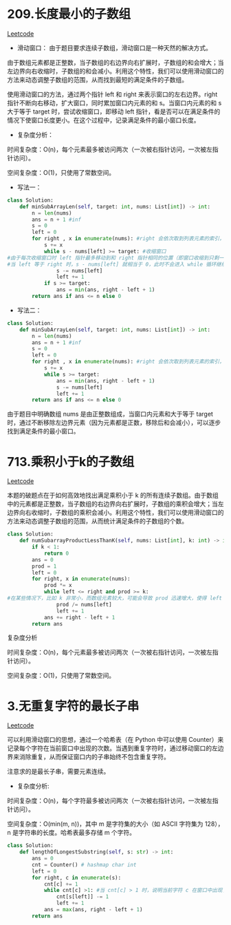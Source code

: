 # 209.长度最小的子数组

[Leetcode](https://leetcode.cn/problems/minimum-size-subarray-sum/description/)

- 滑动窗口： 由于题目要求连续子数组，滑动窗口是一种天然的解决方式。

由于数组元素都是正整数，当子数组的右边界向右扩展时，子数组的和会增大；当左边界向右收缩时，子数组的和会减小。利用这个特性，我们可以使用滑动窗口的方法来动态调整子数组的范围，从而找到最短的满足条件的子数组。

使用滑动窗口的方法，通过两个指针 left 和 right 来表示窗口的左右边界。right 指针不断向右移动，扩大窗口，同时累加窗口内元素的和 s。当窗口内元素的和 s 大于等于 target 时，尝试收缩窗口，即移动 left 指针，看是否可以在满足条件的情况下使窗口长度更小。在这个过程中，记录满足条件的最小窗口长度。

- 复杂度分析：
  
时间复杂度：O(n)，每个元素最多被访问两次（一次被右指针访问，一次被左指针访问）。

空间复杂度：O(1)，只使用了常数空间。

- 写法一：
  
```Python
class Solution:
    def minSubArrayLen(self, target: int, nums: List[int]) -> int:
        n = len(nums)
        ans = n + 1 #inf
        s = 0
        left = 0
        for right , x in enumerate(nums): #right 会依次取到列表元素的索引，x 会依次取到列表中的元素。 x = nums[right] 扩大滑动窗口的范围
            s += x
            while s - nums[left] >= target: #收缩窗口
#由于每次收缩窗口时 left 指针最多移动到和 right 指针相同的位置（即窗口收缩到只剩一个元素）
#当 left 等于 right 时，s - nums[left] 就相当于 0，此时不会进入 while 循环继续收缩窗口，因为 s - nums[left] >= target 不成立。所以，不会出现 left 指针超过 right 指针的情况，因此不需要额外判断 left < right。
                s -= nums[left]
                left += 1
            if s >= target:
                ans = min(ans, right - left + 1)
        return ans if ans <= n else 0
```

- 写法二：

```Python
class Solution:
    def minSubArrayLen(self, target: int, nums: List[int]) -> int:
        n = len(nums)
        ans = n + 1 #inf
        s = 0
        left = 0
        for right , x in enumerate(nums): #right 会依次取到列表元素的索引，x 会依次取到列表中的元素。 x = nums[right] 扩大滑动窗口的范围
            s += x
            while s >= target:
                ans = min(ans, right - left + 1)
                s -= nums[left]
                left += 1
        return ans if ans <= n else 0
```

由于题目中明确数组 nums 是由正整数组成，当窗口内元素和大于等于 target 时，通过不断移除左边界元素（因为元素都是正数，移除后和会减小），可以逐步找到满足条件的最小窗口。

# 713.乘积小于k的子数组

[Leetcode](https://leetcode.cn/problems/subarray-product-less-than-k/description/)

本题的破题点在于如何高效地找出满足乘积小于 k 的所有连续子数组。由于数组中的元素都是正整数，当子数组的右边界向右扩展时，子数组的乘积会增大；当左边界向右收缩时，子数组的乘积会减小。利用这个特性，我们可以使用滑动窗口的方法来动态调整子数组的范围，从而统计满足条件的子数组的个数。

```Python
class Solution:
    def numSubarrayProductLessThanK(self, nums: List[int], k: int) -> int:
        if k < 1:
            return 0
        ans = 0
        prod = 1
        left = 0
        for right, x in enumerate(nums):
            prod *= x
            while left <= right and prod >= k:
#在某些情况下，比如 k 非常小，而数组元素较大，可能会导致 prod 迅速增大，使得 left 指针需要不断右移来缩小窗口。如果不判断 left <= right，left 指针可能会右移到超过 right 指针的位置，此时再访问 nums[left] 就会出现索引越界错误。
                prod /= nums[left]
                left += 1
            ans += right - left + 1
        return ans
```
复杂度分析

时间复杂度：O(n)，每个元素最多被访问两次（一次被右指针访问，一次被左指针访问）。

空间复杂度：O(1)，只使用了常数空间。

# 3.无重复字符的最长子串

[Leetcode](https://leetcode.cn/problems/longest-substring-without-repeating-characters/description/)

可以利用滑动窗口的思想，通过一个哈希表（在 Python 中可以使用 Counter）来记录每个字符在当前窗口中出现的次数。当遇到重复字符时，通过移动窗口的左边界来消除重复，从而保证窗口内的子串始终不包含重复字符。

注意求的是最长子串，需要元素连续。

- 复杂度分析:

时间复杂度：O(n)，每个字符最多被访问两次（一次被右指针访问，一次被左指针访问）。

空间复杂度：O(min(m, n))，其中 m 是字符集的大小（如 ASCII 字符集为 128），n 是字符串的长度。哈希表最多存储 m 个字符。

```Python
class Solution:
    def lengthOfLongestSubstring(self, s: str) -> int:
        ans = 0
        cnt = Counter() # hashmap char int
        left = 0
        for right, c in enumerate(s):
            cnt[c] += 1
            while cnt[c] >1: #当 cnt[c] > 1 时，说明当前字符 c 在窗口中出现了重复，需要移动窗口的左边界 left。在移动过程中，将 s[left] 在 Counter 中的计数减 1，直到 cnt[c] <= 1，即消除了重复字符。
                cnt[s[left]] -= 1
                left += 1
            ans = max(ans, right - left + 1)
        return ans
```

